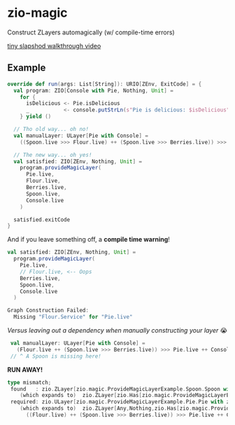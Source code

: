 # zio-magic

Construct ZLayers automagically (w/ compile-time errors) 

[tiny slapshod walkthrough video](https://cln.sh/QhhXLu)

## Example

```scala
override def run(args: List[String]): URIO[ZEnv, ExitCode] = {
  val program: ZIO[Console with Pie, Nothing, Unit] =
    for {
      isDelicious <- Pie.isDelicious
      _           <- console.putStrLn(s"Pie is delicious: $isDelicious")
    } yield ()

  // Tho old way... oh no!
  val manualLayer: ULayer[Pie with Console] =
    ((Spoon.live >>> Flour.live) ++ (Spoon.live >>> Berries.live)) >>> Pie.live ++ Console.live

  // The new way... oh yes!
  val satisfied: ZIO[ZEnv, Nothing, Unit] =
    program.provideMagicLayer(
      Pie.live,
      Flour.live,
      Berries.live,
      Spoon.live,
      Console.live
    )

  satisfied.exitCode
}
```

And if you leave something off, a **compile time warning**!

```scala
val satisfied: ZIO[ZEnv, Nothing, Unit] =
  program.provideMagicLayer(
    Pie.live,
    // Flour.live, <-- Oops
    Berries.live,
    Spoon.live,
    Console.live
  )
```

```scala
Graph Construction Failed: 
  Missing "Flour.Service" for "Pie.live"
```


*Versus leaving out a dependency when manually constructing your layer*  😭

```scala
 val manualLayer: ULayer[Pie with Console] =
   (Flour.live ++ (Spoon.live >>> Berries.live)) >>> Pie.live ++ Console.live
 // ^ A Spoon is missing here! 
```

**RUN AWAY!**

```scala
type mismatch;
 found   : zio.ZLayer[zio.magic.ProvideMagicLayerExample.Spoon.Spoon with Any,Nothing,zio.magic.ProvideMagicLayerExample.Pie.Pie with zio.console.Console]
    (which expands to)  zio.ZLayer[zio.Has[zio.magic.ProvideMagicLayerExample.Spoon.Service] with Any,Nothing,zio.Has[zio.magic.ProvideMagicLayerExample.Pie.Service] with zio.Has[zio.console.Console.Service]]
 required: zio.ULayer[zio.magic.ProvideMagicLayerExample.Pie.Pie with zio.console.Console]
    (which expands to)  zio.ZLayer[Any,Nothing,zio.Has[zio.magic.ProvideMagicLayerExample.Pie.Service] with zio.Has[zio.console.Console.Service]]
      ((Flour.live) ++ (Spoon.live >>> Berries.live)) >>> Pie.live ++ Console.live
```
